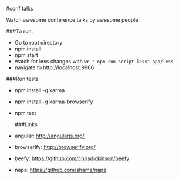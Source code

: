 #conf talks

Watch awesome conference talks by awesome people.

###To run:
- Go to root directory
- npm install
- npm start
- watch for less changes with `wr " npm run-script less" app/less`
- navigate to http://localhost:9966

###Run tests
- npm install -g karma
- npm install -g karma-browserify
- npm test



	###Links
 - angular: http://angularjs.org/
 - browserify: http://browserify.org/
 - beefy: https://github.com/chrisdickinson/beefy
 - napa: https://github.com/shama/napa
